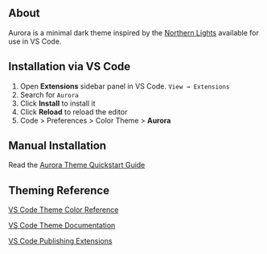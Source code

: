## About

Aurora is a minimal dark theme inspired by the [Northern Lights](https://www.asc-csa.gc.ca/eng/astronomy/northern-lights/what-are-northern-lights.asp) available for use in VS Code.

## Installation via VS Code

1. Open **Extensions** sidebar panel in VS Code. `View → Extensions`
2. Search for `Aurora`
3. Click **Install** to install it
4. Click **Reload** to reload the editor
5. Code > Preferences > Color Theme > **Aurora**

## Manual Installation

Read the [Aurora Theme Quickstart Guide](https://github.com/wearetiny/aurora/blob/main/vsc-extension-quickstart.md)

## Theming Reference

[VS Code Theme Color Reference](https://code.visualstudio.com/docs/getstarted/theme-color-reference)

[VS Code Theme Documentation](https://code.visualstudio.com/docs/extensions/themes-snippets-colorizers)

[VS Code Publishing Extensions](https://code.visualstudio.com/docs/extensions/publish-extension)
